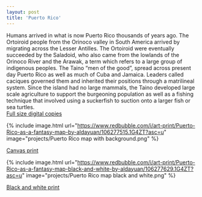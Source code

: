 ```yaml
---
layout: post
title: 'Puerto Rico'
---
```

Humans arrived in what is now Puerto Rico thousands of years ago. The Ortoiroid people from the Orinoco valley in South America arrived by migrating across the Lesser Antilles. The Ortoiroid were eventually succeeded by the Saladoid, who also came from the lowlands of the Orinoco River and the Arawak, a term which refers to a large group of indigenous peoples. The Taino “men of the good”, spread across present day Puerto Rico as well as much of Cuba and Jamaica. Leaders called caciques governed them and inherited their positions through a matrilineal system. Since the island had no large mammals, the Taino developed large scale agriculture to support the burgeoning population as well as a fishing technique that involved using a suckerfish to suction onto a larger fish or sea turtles. 
<br>
[Full size digital copies](https://aldayuan.itch.io/puerto-rico-as-a-fantasy-map)
<br>

{% include image.html url="https://www.redbubble.com/i/art-print/Puerto-Rico-as-a-fantasy-map-by-aldayuan/106277515.1G4ZT?asc=u" image="projects/Puerto Rico map with background.png" %}

[Canvas print](https://www.redbubble.com/i/art-print/Puerto-Rico-as-a-fantasy-map-by-aldayuan/106277515.1G4ZT?asc=u)

{% include image.html url="https://www.redbubble.com/i/art-print/Puerto-Rico-as-a-fantasy-map-black-and-white-by-aldayuan/106277629.1G4ZT?asc=u" image="projects/Puerto Rico map black and white.png" %}

[Black and white print](https://www.redbubble.com/i/art-print/Puerto-Rico-as-a-fantasy-map-black-and-white-by-aldayuan/106277629.1G4ZT?asc=u)
